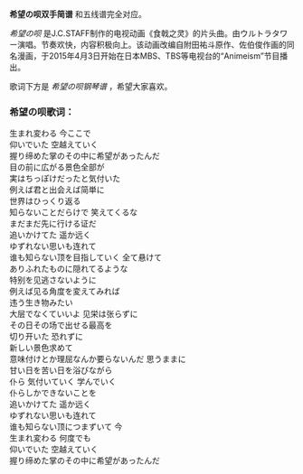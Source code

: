 

**希望の呗双手简谱** 和五线谱完全对应。

_希望の呗_
是J.C.STAFF制作的电视动画《食戟之灵》的片头曲。由ウルトラタワー演唱。节奏欢快，内容积极向上。该动画改编自附田祐斗原作、佐伯俊作画的同名漫画，于2015年4月3日开始在日本MBS、TBS等电视台的“Animeism”节目播出。

歌词下方是 _希望の呗钢琴谱_ ，希望大家喜欢。

### 希望の呗歌词：

生まれ変わる 今ここで  
仰いでいた 空越えていく  
握り缔めた掌のその中に希望があったんだ  
目の前に広がる景色全部が  
実はちっぽけだったと気付いた  
例えば君と出会えば简単に  
世界はひっくり返る  
知らないことだらけで 笑えてくるな  
まだまだ先に行ける证だ  
追いかけてた 遥か远く  
ゆずれない思いも连れて  
谁も知らない顶を目指していく 全て悬けて  
ありふれたものに隠れてるような  
特别を见逃さないように  
例えば见る角度を変えてみれば  
违う生き物みたい  
大层でなくていいよ 见栄は张らずに  
その日その场で出せる最高を  
切り开いた 恐れずに  
新しい景色求めて  
意味付けとか理屈なんか要らないんだ 思うままに  
甘い日を苦い日を浴びながら  
仆ら 気付いていく 学んでいく  
仆らしかできないことを  
追いかけてた 遥か远く  
ゆずれない思いも连れて  
谁も知らない顶につまずいて 今  
生まれ変わる 何度でも  
仰いでいた 空越えていく  
握り缔めた掌のその中に希望があったんだ


